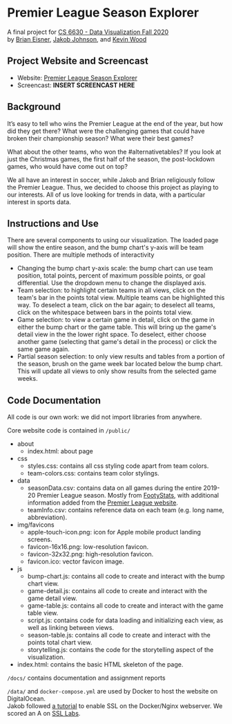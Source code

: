 # Premier League Season Explorer

A final project for [CS 6630 - Data Visualization Fall 2020](http://dataviscourse.net/2020/index.html)  
by [Brian Eisner](mailto:brian.eisner@utah.edu), [Jakob Johnson](mailto:jakob.ottar@pm.me), and [Kevin Wood](mailto:kevin.wood@utah.edu)

## Project Website and Screencast
- Website: [Premier League Season Explorer](https://pl-explorer.com/)
- Screencast: **INSERT SCREENCAST HERE**

## Background

It’s easy to tell who wins the Premier League at the end of the year, but how did they get there? What were the challenging games that could have broken their championship season? What were their best games? 

What about the other teams, who won the #alternativetables? If you look at just the Christmas games, the first half of the season, the post-lockdown games, who would have come out on top?

We all have an interest in soccer, while Jakob and Brian religiously follow the Premier League. Thus, we decided to choose this project as playing to our interests. All of us love looking for trends in data, with a particular interest in sports data.

## Instructions and Use

There are several components to using our visualization. The loaded page will show the entire season, and the bump chart's y-axis will be team position. There are multiple methods of interactivity
- Changing the bump chart y-axis scale: the bump chart can use team position, total points, percent of maximum possible points, or goal differential. Use the dropdown menu to change the displayed axis.
- Team selection: to highlight certain teams in all views, click on the team's bar in the points total view. Multiple teams can be highlighted this way. To deselect a team, click on the bar again; to deselect all teams, click on the whitespace between bars in the points total view.
- Game selection: to view a certain game in detail, click on the game in either the bump chart or the game table. This will bring up the game's detail view in the the lower right space. To deselect, either choose another game (selecting that game's detail in the process) or click the same game again.
- Partial season selection: to only view results and tables from a portion of the season, brush on the game week bar located below the bump chart. This will update all views to only show results from the selected game weeks.

## Code Documentation

All code is our own work: we did not import libraries from anywhere.

Core website code is contained in `/public/`
- about
  - index.html: about page
- css
  - styles.css: contains all css styling code apart from team colors.
  - team-colors.css: contains team color stylings.
- data
  - seasonData.csv: contains data on all games during the entire 2019-20 Premier League season. Mostly from [FootyStats](https://footystats.org), with additional information added from the [Premier League website](https://premierleague.com).
  - teamInfo.csv: contains reference data on each team (e.g. long name, abbreviation).
- img/favicons
  - apple-touch-icon.png: icon for Apple mobile product landing screens.
  - favicon-16x16.png: low-resolution favicon.
  - favicon-32x32.png: high-resolution favicon.
  - favicon.ico: vector favicon image.
- js
  - bump-chart.js: contains all code to create and interact with  the bump chart view.
  - game-detail.js: contains all code to create and interact with the game detail view.
  - game-table.js: contains all code to create and interact with the game table view.
  - script.js: contains code for data loading and initializing each view, as well as linking between views.
  - season-table.js: contains all code to create and interact with the points total chart view.
  - storytelling.js: contains the code for the storytelling aspect of the visualization.
- index.html: contains the basic HTML skeleton of the page.

`/docs/` contains documentation and assignment reports

`/data/` and `docker-compose.yml` are used by Docker to host the website on DigitalOcean.  
Jakob followed [a tutorial](https://medium.com/@pentacent/nginx-and-lets-encrypt-with-docker-in-less-than-5-minutes-b4b8a60d3a71) to enable SSL on the Docker/Nginx webserver. We scored an A on [SSL Labs](https://www.ssllabs.com/ssltest/analyze.html?d=pl-explorer.com).
